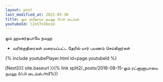 ```yaml
---
layout: post
last_modified_at: 2021-03-30
title: ஓம் ஸ்ரீதாயா நமஹ ௧௦௮ டைம்ஸ்
youtubeId: l2oSTnI6o1U
---
```

 
 
 ஓம் ஹயகர்தபாயே நமஹ  
 
 -  வரிக்குதிரைகள் வரையப்பட்ட தேரில் யார் பயணம் செய்கிறார்கள் 
 
  
 
  
 
 
 
 
 
 


{% include youtubePlayer.html id=page.youtubeId %}
 
[Next]({{ site.baseurl }}{% link  split2/_posts/2016-08-15-ஓம் ரட்னானாபாயை நமஹ ௧௦௮ டைம்ஸ்.md%})
 
